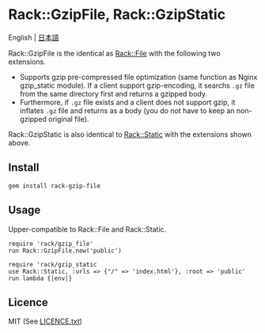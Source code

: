 # Rack::GzipFile, Rack::GzipStatic

English | [日本語](README.ja.md)

Rack::GzipFile is the identical as [Rack::File](http://rack.rubyforge.org/doc/Rack/File.html) with the following two extensions.

* Supports gzip pre-compressed file optimization (same function as Nginx gzip\_static module).  If a client support gzip-encoding, it searchs `.gz` file from the same directory first and returns a gzipped body.
* Furthermore, if `.gz` file exists and a client does not support gzip, it inflates `.gz` file and returns as a body (you do not have to keep an non-gzipped original file). 

Rack::GzipStatic is also identical to [Rack::Static](http://rack.rubyforge.org/doc/Rack/Static.html) with the extensions shown above.

## Install

```
gem install rack-gzip-file
```

## Usage

Upper-compatible to Rack::File and Rack::Static.

```
require 'rack/gzip_file'
run Rack::GzipFile.new('public')
```

```
require 'rack/gzip_static
use Rack::Static, :urls => {"/" => 'index.html'}, :root => 'public'
run lambda {|env|}
```

## Licence

MIT (See [LICENCE.txt](LICENCE.txt))

